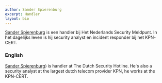 ```yaml
---
author: Sander Spierenburg
excerpt: Handler
layout: bio
---
```


[Sander Spierenburg](https://www.linkedin.com/in/sspierenburg/) is een handler bij Het Nederlands Security Meldpunt. In het dagelijks leven is hij security analyst en incident responder bij het KPN-CERT.

### English

[Sander Spierenburg](https://www.linkedin.com/in/sspierenburg/)) is  handler at The Dutch Security Hotline. He's also a security analyst at the largest dutch telecom provider KPN, he works at the KPN-CERT. 

